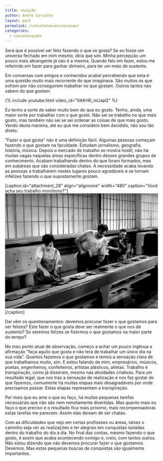 ```yaml
---
title: vocação
author: André Carvalho
layout: post
permalink: /concatenacoes/vocacao/
categories:
  - concatenações
---
```


Será que é possível ser feliz fazendo o que se gosta? Se eu fosse um universo fechado em mim mesmo, diria que sim. Minha percepção um pouco mais abrangente já não é a mesma. Quando falo em fazer, estou me referindo em fazer para ganhar dinheiro, para ter um meio de sustento.

Em conversas com amigos e conhecidos acabei percebendo que esta é uma questão muito mais recorrente do que imaginava. São muitos os que sofrem por não conseguirem trabalhar no que gostam. Outros tantos não sabem do que gostam.

{% include youtube.html video_id="0AKHR_mUapQ" %}

Eu tenho a sorte de saber muito bem do que eu gosto. Tenho, ainda, uma maior sorte por trabalhar com o que gosto. Não sei se trabalho no que mais gosto, mas também não sei se sei ordenar as coisas de que mais gosto. Vendo desta maneira, até eu que me considero bem decidido, não sou tão direto.

"Fazer o que gosta" não é uma definição fácil. Algumas pessoas começam fazendo o que gostam na faculdade. Estudam jornalismo, geografia, história, música. Depois o mercado de trabalho se mostra hostil, não há muitas vagas naquelas áreas específicas dentro desses grandes grupos de conhecimento. Acabam trabalhando dentro do que foram formados, mas em subáreas que são consideradas chatas. A necessidade acaba levando as pessoas a trabalharem nestes lugares pouco agradáveis e se tornam infelizes fazendo o que supostamente gostam.

[caption id="attachment_28" align="alignnone" width="480" caption="Você acha seu trabalho monótono?"][![Você acha seu trabalho monótono?](/wp-content/uploads/2011/01/modern_times-04.jpg)](/wp-content/uploads/2011/01/modern_times-04.jpg)[/caption]

Daí vêm os questionamentos: devemos procurar fazer o que gostamos para ser felizes? Este fazer o que gosta deve ser realmente o que nos dá sustento? Só seremos felizes se fizermos o que gostamos na maior parte do tempo?

No meu ponto atual de observação, começo a achar um pouco ingênua a afirmação "faça aquilo que gosta e não terá de trabalhar um único dia na sua vida". Quantos fazemos o que gostamos e temos a sensação clara de que trabalhamos muito, sim. E estou falando de mim, empresários, músicos, poetas, engenheiros, confeiteiros, artistas plásticos, atletas. Trabalho é transpiração, como já disseram, mesmo nas atividades criativas. Para um resultado legal, que nos traz a sensação de realização e nos faz gostar do que fazemos, comumente há muitas etapas mais desagradáveis por onde precisamos passar. Estas etapas representam a transpiração.

Por mais que eu ame o que eu faço, há muitas pequenas tarefas necessárias que não são nem remotamente divertidas. Mas quanto mais eu faço o que preciso e o resultado fica mais próximo, mais recompensadoras estas tarefas me parecem. Assim elas deixam de ser chatas.

Com as dificuldades que vejo em certas profissões ou áreas, talvez o caminho seja ver as realizações e ter alegrias em conquistas isoladas dentro do trabalho do dia à dia. No final das contas, mesmo fazendo o que gosto, é assim que acaba acontecendo comigo e, creio, com tantos outros. Não estou dizendo que não devemos procurar fazer o que gostamos. Devemos. Mas estas pequenas buscas de conquistas são igualmente importantes.
